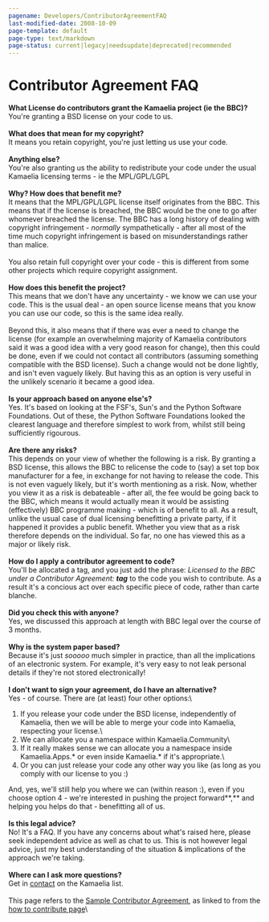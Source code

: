 ```yaml
---
pagename: Developers/ContributorAgreementFAQ
last-modified-date: 2008-10-09
page-template: default
page-type: text/markdown
page-status: current|legacy|needsupdate|deprecated|recommended
---
```

Contributor Agreement FAQ
=========================

**What License do contributors grant the Kamaelia project (ie the
BBC)?**\
You\'re granting a BSD license on your code to us.\
\
**What does that mean for my copyright?**\
It means you retain copyright, you\'re just letting us use your code.\
\
**Anything else?**\
You\'re also granting us the ability to redistribute your code under the
usual Kamaelia licensing terms - ie the MPL/GPL/LGPL\
\
**Why? How does that benefit me?**\
It means that the MPL/GPL/LGPL license itself originates from the BBC.
This means that if the license is breached, the BBC would be the one to
go after whomever breached the license. The BBC has a long history of
dealing with copyright infringement - *normally* sympathetically - after
all most of the time much copyright infringement is based on
misunderstandings rather than malice.\
\
You also retain full copyright over your code - this is different from
some other projects which require copyright assignment.\
\
**How does this benefit the project?**\
This means that we don\'t have any uncertainty - we know we can use your
code. This is the usual deal - an open source license means that you
know you can use our code, so this is the same idea really.\
\
Beyond this, it also means that if there was ever a need to change the
license (for example an overwhelming majority of Kamaelia contributors
said it was a good idea with a very good reason for change), then this
could be done, even if we could not contact all contributors (assuming
something compatible with the BSD license). Such a change would not be
done lightly, and isn\'t even vaguely likely. But having this as an
option is very useful in the unlikely scenario it became a good idea.\
\
**Is your approach based on anyone else\'s?**\
Yes. It\'s based on looking at the FSF\'s, Sun\'s and the Python
Software Foundations. Out of these, the Python Software Foundations
looked the clearest language and therefore simplest to work from, whilst
still being sufficiently rigourous.\
\
**Are there any risks?**\
This depends on your view of whether the following is a risk. By
granting a BSD license, this allows the BBC to relicense the code to
(say) a set top box manufacturer for a fee, in exchange for not having
to release the code. This is not even vaguely likely, but it\'s worth
mentioning as a risk. Now, whether you view it as a risk is debateable -
after all, the fee would be going back to the BBC, which means it would
actually mean it would be assisting (effectively) BBC programme making -
which is of benefit to all. As a result, unlike the usual case of dual
licensing benefitting a private party, if it happened it provides a
public benefit. Whether you view that as a risk therefore depends on the
individual. So far, no one has viewed this as a major or likely risk.\
\
**How do I apply a contributor agreement to code?**\
You\'ll be allocated a tag, and you just add the phrase: *Licensed to
the BBC under a Contributor Agreement: **tag*** to the code you wish to
contribute. As a result it\'s a concious act over each specific piece of
code, rather than carte blanche.\
\
**Did you check this with anyone?**\
Yes, we discussed this approach at length with BBC legal over the course
of 3 months.\
\
**Why is the system paper based?**\
Because it\'s just *sooooo* much simpler in practice, than all the
implications of an electronic system. For example, it\'s very easy to
not leak personal details if they\'re not stored electronically!\
\
**I don\'t want to sign your agreement, do I have an alternative?**\
Yes - of course. There are (at least) four other options:\

1.  If you release your code under the BSD license, independently of
    Kamaelia, then we will be able to merge your code into Kamaelia,
    respecting your license.\
2.  We can allocate you a namespace within Kamaelia.Community\
3.  If it really makes sense we can allocate you a namespace inside
    Kamaelia.Apps.\* or even inside Kamaelia.\* if it\'s appropriate.\
4.  Or you can just release your code any other way you like (as long as
    you comply with our license to you :)

And, yes, we\'ll still help you where we can (within reason :), even if
you choose option 4 - we\'re interested in pushing the project
forward**,** and helping you helps do that - benefitting all of us.**\
\
Is this legal advice?**\
No! It\'s a FAQ. If you have any concerns about what\'s raised here,
please seek independent advice as well as chat to us. This is not
however legal advice, just my best understanding of the situation &
implications of the approach we\'re taking.\
\
**Where can I ask more questions?**\
Get in [contact](../../../Contact) on the Kamaelia list.\
\
This page refers to the [Sample Contributor
Agreement](SampleContributorAgreement), as linked to from the [how to
contribute page](Contributing)\
